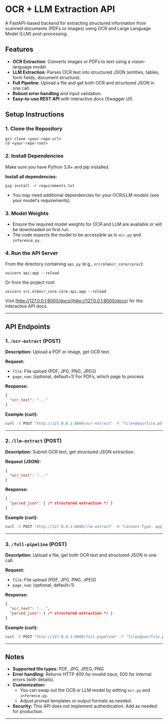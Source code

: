 # OCR + LLM Extraction API

A FastAPI-based backend for extracting structured information from scanned documents (PDFs or images) using OCR and Large Language Model (LLM) post-processing.

## Features
- **OCR Extraction**: Converts images or PDFs to text using a vision-language model.
- **LLM Extraction**: Parses OCR text into structured JSON (entities, tables, form fields, document structure).
- **Full Pipeline**: Upload a file and get both OCR and structured JSON in one call.
- **Robust error handling** and input validation.
- **Easy-to-use REST API** with interactive docs (Swagger UI).

## Setup Instructions

### 1. Clone the Repository
```
git clone <your-repo-url>
cd <your-repo-root>
```

### 2. Install Dependencies
Make sure you have Python 3.8+ and pip installed.

**Install all dependencies:**
```
pip install -r requirements.txt
```
- You may need additional dependencies for your OCR/LLM models (see your model's requirements).

### 3. Model Weights
- Ensure the required model weights for OCR and LLM are available or will be downloaded on first run.
- The code expects the model to be accessible as in `ocr.py` and `inference.py`.

### 4. Run the API Server
From the directory containing `api.py` (e.g., `src/olmocr_core/core/`):

```
uvicorn api:app --reload
```

Or from the project root:
```
uvicorn src.olmocr_core.core.api:app --reload
```

Visit [http://127.0.0.1:8000/docs](http://127.0.0.1:8000/docs) for the interactive API docs.

---

## API Endpoints

### 1. `/ocr-extract` (POST)
**Description:** Upload a PDF or image, get OCR text.

**Request:**
- `file`: File upload (PDF, JPG, PNG, JPEG)
- `page_num`: (optional, default=1) For PDFs, which page to process

**Response:**
```json
{
  "ocr_text": "..."
}
```

**Example (curl):**
```sh
curl -X POST "http://127.0.0.1:8000/ocr-extract" -F "file=@yourfile.pdf" -F "page_num=1"
```

---

### 2. `/llm-extract` (POST)
**Description:** Submit OCR text, get structured JSON extraction.

**Request (JSON):**
```json
{
  "ocr_text": "..."
}
```

**Response:**
```json
{
  "parsed_json": { /* structured extraction */ }
}
```

**Example (curl):**
```sh
curl -X POST "http://127.0.0.1:8000/llm-extract" -H "Content-Type: application/json" -d "{\"ocr_text\": \"...\"}"
```

---

### 3. `/full-pipeline` (POST)
**Description:** Upload a file, get both OCR text and structured JSON in one call.

**Request:**
- `file`: File upload (PDF, JPG, PNG, JPEG)
- `page_num`: (optional, default=1)

**Response:**
```json
{
  "ocr_text": "...",
  "parsed_json": { /* structured extraction */ }
}
```

**Example (curl):**
```sh
curl -X POST "http://127.0.0.1:8000/full-pipeline" -F "file=@yourfile.pdf" -F "page_num=1"
```

---

## Notes
- **Supported file types:** PDF, JPG, JPEG, PNG
- **Error handling:** Returns HTTP 400 for invalid input, 500 for internal errors (with details).
- **Customization:**
  - You can swap out the OCR or LLM model by editing `ocr.py` and `inference.py`.
  - Adjust prompt templates or output formats as needed.
- **Security:** This API does not implement authentication. Add as needed for production.

---
